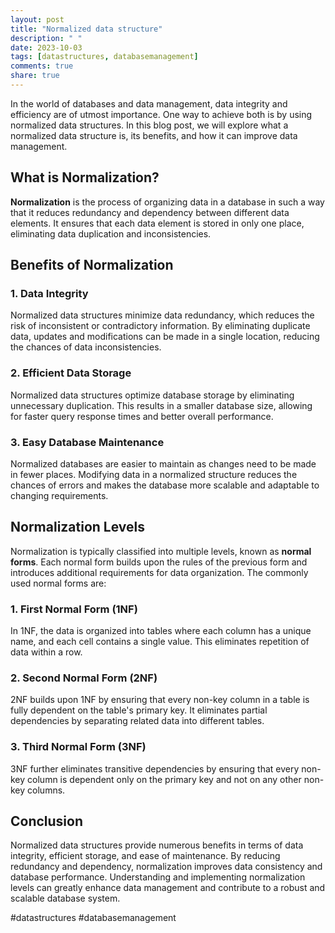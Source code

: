```yaml
---
layout: post
title: "Normalized data structure"
description: " "
date: 2023-10-03
tags: [datastructures, databasemanagement]
comments: true
share: true
---
```


In the world of databases and data management, data integrity and efficiency are of utmost importance. One way to achieve both is by using normalized data structures. In this blog post, we will explore what a normalized data structure is, its benefits, and how it can improve data management. 

## What is Normalization?

**Normalization** is the process of organizing data in a database in such a way that it reduces redundancy and dependency between different data elements. It ensures that each data element is stored in only one place, eliminating data duplication and inconsistencies. 

## Benefits of Normalization

### 1. Data Integrity
Normalized data structures minimize data redundancy, which reduces the risk of inconsistent or contradictory information. By eliminating duplicate data, updates and modifications can be made in a single location, reducing the chances of data inconsistencies.

### 2. Efficient Data Storage
Normalized data structures optimize database storage by eliminating unnecessary duplication. This results in a smaller database size, allowing for faster query response times and better overall performance.

### 3. Easy Database Maintenance
Normalized databases are easier to maintain as changes need to be made in fewer places. Modifying data in a normalized structure reduces the chances of errors and makes the database more scalable and adaptable to changing requirements.

## Normalization Levels

Normalization is typically classified into multiple levels, known as **normal forms**. Each normal form builds upon the rules of the previous form and introduces additional requirements for data organization. The commonly used normal forms are:

### 1. First Normal Form (1NF)
In 1NF, the data is organized into tables where each column has a unique name, and each cell contains a single value. This eliminates repetition of data within a row.

### 2. Second Normal Form (2NF)
2NF builds upon 1NF by ensuring that every non-key column in a table is fully dependent on the table's primary key. It eliminates partial dependencies by separating related data into different tables.

### 3. Third Normal Form (3NF)
3NF further eliminates transitive dependencies by ensuring that every non-key column is dependent only on the primary key and not on any other non-key columns.

## Conclusion

Normalized data structures provide numerous benefits in terms of data integrity, efficient storage, and ease of maintenance. By reducing redundancy and dependency, normalization improves data consistency and database performance. Understanding and implementing normalization levels can greatly enhance data management and contribute to a robust and scalable database system.

#datastructures #databasemanagement